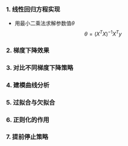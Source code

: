 ### 1. 线性回归方程实现
- 用最小二乘法求解参数值$\theta$ $$\theta=(X^TX)^{-1}X^Ty$$

### 2. 梯度下降效果

### 3. 对比不同梯度下降策略

### 4. 建模曲线分析

### 5. 过拟合与欠拟合

### 6. 正则化的作用

### 7. 提前停止策略

